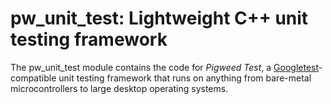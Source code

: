 # pw\_unit\_test: Lightweight C++ unit testing framework

The pw\_unit\_test module contains the code for *Pigweed Test*, a
[Googletest](https://github.com/google/googletest/blob/master/googletest/docs/primer.md)-compatible
unit testing framework that runs on anything from bare-metal microcontrollers
to large desktop operating systems.
